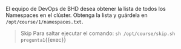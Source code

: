 El equipo de DevOps de BHD desea obtener la lista de todos los Namespaces en el clúster. Obtenga la lista y guárdela en `/opt/course/1/namespaces.txt`.

> Skip
> Para saltar ejecutar el comando:
> `sh /opt/course/skip.sh pregunta1`{{exec}}
